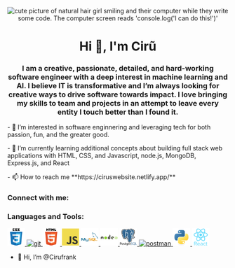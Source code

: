 <p align="center">
  <img src="https://user-images.githubusercontent.com/52118035/161667532-59c85f6f-f630-4f67-b65f-d02f5de8e800.jpg" alt="cute picture of natural hair girl smiling and their computer while they write some code. The computer screen reads 'console.log('I can do this!')'">
 </p>
 
 <h1 align="center">Hi 👋, I'm Cirũ</h1>
<h3 align="center">I am a creative, passionate, detailed, and hard-working software engineer with a deep interest in machine learning and AI. I believe IT is transformative and I’m always looking for creative ways to drive software towards impact. I love bringing my skills to team and projects in an attempt to leave every entity I touch better than I found it.</h3>

<p>- 👀 I’m interested in software enginnering and leveraging tech for both passion, fun, and the greater good. </p>
<p>- 🌱 I’m currently learning additional concepts about building full stack web applications with HTML, CSS, and Javascript, node.js, MongoDB, Express.js, and React</p>
<p>- 📫 How to reach me **https://ciruswebsite.netlify.app/**</p>

<h3 align="left">Connect with me:</h3>
<p align="left">
</p>

<h3 align="left">Languages and Tools:</h3>
<p align="left"> <a href="https://www.w3schools.com/css/" target="_blank" rel="noreferrer"> <img src="https://raw.githubusercontent.com/devicons/devicon/master/icons/css3/css3-original-wordmark.svg" alt="css3" width="40" height="40"/> </a> <a href="https://git-scm.com/" target="_blank" rel="noreferrer"> <img src="https://www.vectorlogo.zone/logos/git-scm/git-scm-icon.svg" alt="git" width="40" height="40"/> </a> <a href="https://www.w3.org/html/" target="_blank" rel="noreferrer"> <img src="https://raw.githubusercontent.com/devicons/devicon/master/icons/html5/html5-original-wordmark.svg" alt="html5" width="40" height="40"/> </a> <a href="https://developer.mozilla.org/en-US/docs/Web/JavaScript" target="_blank" rel="noreferrer"> <img src="https://raw.githubusercontent.com/devicons/devicon/master/icons/javascript/javascript-original.svg" alt="javascript" width="40" height="40"/> </a> <a href="https://www.mysql.com/" target="_blank" rel="noreferrer"> <img src="https://raw.githubusercontent.com/devicons/devicon/master/icons/mysql/mysql-original-wordmark.svg" alt="mysql" width="40" height="40"/> </a> <a href="https://nodejs.org" target="_blank" rel="noreferrer"> <img src="https://raw.githubusercontent.com/devicons/devicon/master/icons/nodejs/nodejs-original-wordmark.svg" alt="nodejs" width="40" height="40"/> </a> <a href="https://www.postgresql.org" target="_blank" rel="noreferrer"> <img src="https://raw.githubusercontent.com/devicons/devicon/master/icons/postgresql/postgresql-original-wordmark.svg" alt="postgresql" width="40" height="40"/> </a> <a href="https://postman.com" target="_blank" rel="noreferrer"> <img src="https://www.vectorlogo.zone/logos/getpostman/getpostman-icon.svg" alt="postman" width="40" height="40"/> </a> <a href="https://www.python.org" target="_blank" rel="noreferrer"> <img src="https://raw.githubusercontent.com/devicons/devicon/master/icons/python/python-original.svg" alt="python" width="40" height="40"/> </a> <a href="https://reactjs.org/" target="_blank" rel="noreferrer"> <img src="https://raw.githubusercontent.com/devicons/devicon/master/icons/react/react-original-wordmark.svg" alt="react" width="40" height="40"/> </a> </p>

- 👋 Hi, I’m @Cirufrank


<!---
Cirufrank/Cirufrank is a ✨ special ✨ repository because its `README.md` (this file) appears on your GitHub profile.
You can click the Preview link to take a look at your changes.
--->
